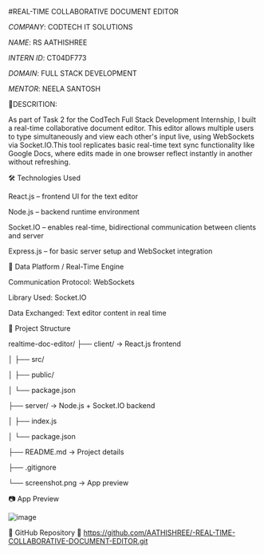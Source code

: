 #REAL-TIME COLLABORATIVE DOCUMENT EDITOR 

*COMPANY*: CODTECH IT SOLUTIONS

*NAME*: RS AATHISHREE

*INTERN ID*: CT04DF773

*DOMAIN*: FULL STACK DEVELOPMENT

*MENTOR*: NEELA SANTOSH

📌DESCRITION:

As part of Task 2 for the CodTech Full Stack Development Internship, I built a real-time collaborative document editor. This editor allows multiple users to type simultaneously and view each other's input live, using WebSockets via Socket.IO.This tool replicates basic real-time text sync functionality like Google Docs, where edits made in one browser reflect instantly in another without refreshing.

🛠️ Technologies Used

React.js – frontend UI for the text editor

Node.js – backend runtime environment

Socket.IO – enables real-time, bidirectional communication between clients and server

Express.js – for basic server setup and WebSocket integration

🔗 Data Platform / Real-Time Engine

Communication Protocol: WebSockets

Library Used: Socket.IO

Data Exchanged: Text editor content in real time

📁 Project Structure

realtime-doc-editor/
├── client/           → React.js frontend

│   ├── src/

│   ├── public/

│   └── package.json

├── server/           → Node.js + Socket.IO backend

│   ├── index.js

│   └── package.json

├── README.md         → Project details

├── .gitignore

└── screenshot.png    → App preview

📷 App Preview

![image](https://github.com/user-attachments/assets/936444a5-428f-413e-86d1-b2f427df60f6)

🚀 GitHub Repository
🔗 https://github.com/AATHISHREE/-REAL-TIME-COLLABORATIVE-DOCUMENT-EDITOR.git


